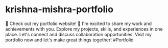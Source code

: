 # krishna-mishra-portfolio
🌟 Check out my portfolio website! 🚀  I'm excited to share my work and achievements with you. Explore my projects, skills, and experiences in one place. Let's connect and discuss collaboration opportunities. Visit my portfolio now and let's make great things together!  #Portfolio 
